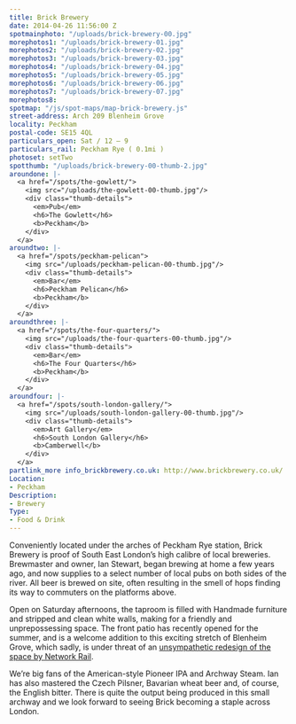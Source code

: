 ```yaml
---
title: Brick Brewery
date: 2014-04-26 11:56:00 Z
spotmainphoto: "/uploads/brick-brewery-00.jpg"
morephotos1: "/uploads/brick-brewery-01.jpg"
morephotos2: "/uploads/brick-brewery-02.jpg"
morephotos3: "/uploads/brick-brewery-03.jpg"
morephotos4: "/uploads/brick-brewery-04.jpg"
morephotos5: "/uploads/brick-brewery-05.jpg"
morephotos6: "/uploads/brick-brewery-06.jpg"
morephotos7: "/uploads/brick-brewery-07.jpg"
morephotos8: 
spotmap: "/js/spot-maps/map-brick-brewery.js"
street-address: Arch 209 Blenheim Grove
locality: Peckham
postal-code: SE15 4QL
particulars_open: Sat / 12 – 9
particulars_rail: Peckham Rye ( 0.1mi )
photoset: setTwo
spotthumb: "/uploads/brick-brewery-00-thumb-2.jpg"
aroundone: |-
  <a href="/spots/the-gowlett/">
    <img src="/uploads/the-gowlett-00-thumb.jpg"/>
    <div class="thumb-details">
      <em>Pub</em>
      <h6>The Gowlett</h6>
      <b>Peckham</b>
    </div>
  </a>
aroundtwo: |-
  <a href="/spots/peckham-pelican">
    <img src="/uploads/peckham-pelican-00-thumb.jpg"/>
    <div class="thumb-details">
      <em>Bar</em>
      <h6>Peckham Pelican</h6>
      <b>Peckham</b>
    </div>
  </a>
aroundthree: |-
  <a href="/spots/the-four-quarters/">
    <img src="/uploads/the-four-quarters-00-thumb.jpg"/>
    <div class="thumb-details">
      <em>Bar</em>
      <h6>The Four Quarters</h6>
      <b>Peckham</b>
    </div>
  </a>
aroundfour: |-
  <a href="/spots/south-london-gallery/">
    <img src="/uploads/south-london-gallery-00-thumb.jpg"/>
    <div class="thumb-details">
      <em>Art Gallery</em>
      <h6>South London Gallery</h6>
      <b>Camberwell</b>
    </div>
  </a>
partlink_more info_brickbrewery.co.uk: http://www.brickbrewery.co.uk/
Location:
- Peckham
Description:
- Brewery
Type:
- Food & Drink
---
```


Conveniently located under the arches of Peckham Rye station, Brick Brewery is proof of South East London’s high calibre of local breweries. Brewmaster and owner, Ian Stewart, began brewing at home a few years ago, and now supplies to a select number of local pubs on both sides of the river. All beer is brewed on site, often resulting in the smell of hops finding its way to commuters on the platforms above.

Open on Saturday afternoons, the taproom is filled with Handmade furniture and stripped and clean white walls, making for a friendly and unprepossessing space. The front patio has recently opened for the summer, and is a welcome addition to this exciting stretch of Blenheim Grove, which sadly, is under threat of an [unsympathetic redesign of the space by Network Rail](http://www.peckhamvision.org/wiki/Peckham_Rye_Station_Gateway).

We’re big fans of the American-style Pioneer IPA and Archway Steam. Ian has also mastered the Czech Pilsner, Bavarian wheat beer and, of course, the English bitter. There is quite the output being produced in this small archway and we look forward to seeing Brick becoming a staple across London.
